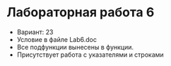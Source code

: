 # Лабораторная работа 6

- Вариант: 23
- Условие в файле Lab6.doc
- Все подфункции вынесены в функции. 
- Присутствует работа с указателями и строками
